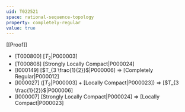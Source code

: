 ```yaml
---
uid: T022521
space: rational-sequence-topology
property: completely-regular
value: true
---
```

[[Proof]]

* [T000800] [$T_2$|P000003]
* [T000808] [Strongly Locally Compact|P000024]
* [I000149] [$T_{3 \frac{1}{2}}$|P000006] => [Completely Regular|P000012]
* [I000027] ([$T_2$|P000003] + [Locally Compact|P000023]) => [$T_{3 \frac{1}{2}}$|P000006]
* [I000007] [Strongly Locally Compact|P000024] => [Locally Compact|P000023]

